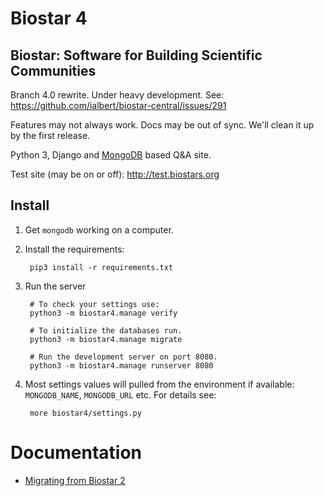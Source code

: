 # Biostar 4

## Biostar: Software for Building Scientific Communities

Branch 4.0 rewrite. Under heavy development. See:
https://github.com/ialbert/biostar-central/issues/291

Features may not always work. Docs may be out of sync.
We'll clean it up by the first release.

Python 3, Django and [MongoDB][mongodb] based Q&A site.

Test site (may be on or off): http://test.biostars.org

[mongodb]: https://www.mongodb.org/

## Install

1. Get `mongodb` working on a computer.  

2. Install the requirements:
	
		pip3 install -r requirements.txt
 	
3. Run the server

		# To check your settings use:
		python3 -m biostar4.manage verify

		# To initialize the databases run.
		python3 -m biostar4.manage migrate
	 
		# Run the development server on port 8080.
		python3 -m biostar4.manage runserver 8080
	 
4. Most settings values will pulled from the environment if available: `MONGODB_NAME`, `MONGODB_URL` etc.
   For details see:

		more biostar4/settings.py

# Documentation

* [Migrating from Biostar 2](docs/migration.md)